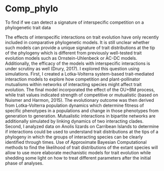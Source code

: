 # Comp_phylo
To find if we can detect a signature of interspecific competition on a phylogenetic trait data

The effects of interspecific interactions on trait evolution have only recently included in comparative phylogenetic models. It is still unclear whether such models can provide a unique signature of trait distributions at the tip of the phylogeny which is different from previously well-tested trait evolution models such as Ornstein-Uhlenbeck or AC-DC models. Additionally, the efficacy of the models with interspecific interactions is under scrutiny as well (Drury, 2017).  I explored this question using simulations.  First, I created a Lotka-Volterra system-based trait-mediated interaction models to explore how competition and plant-pollinator mutualisms within networks of interacting species might affect trait evolution. The final model incorporated the effect of the OU+BM process, while trait values indicated strength of competitive or mutualistic (based on Nuismer and Harmon, 2015).  The evolutionary outcome was then derived from Lotka-Volterra population dynamics which determine fitness of specific phenotypes in a populations and change in those phenotypes from generation to generation. Mutualistic interactions in bipartite networks are additionally simulated by linking dynamics of two interacting clades.  Second, I analyzed data on Anolis lizards on Carribean Islands to determine if interactions could be used to understand trait distributions at the tips of a phylogeny in which the groups of interacting species can be clearly identified through times.  Use of Approximate Bayesian Computational methods to find the likelihood of trait distributions of the extant species will allow to use more elaborate mechanistic models for trait evolution while shedding some light on how to treat different parameters after the initial phase of analyses. 
